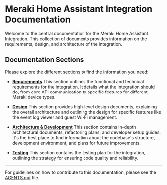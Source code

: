 # Meraki Home Assistant Integration Documentation

Welcome to the central documentation for the Meraki Home Assistant Integration. This collection of documents provides information on the requirements, design, and architecture of the integration.

## Documentation Sections

Please explore the different sections to find the information you need:

- **[Requirements](./requirements/README.md)**
  This section outlines the functional and technical requirements for the integration. It details what the integration should do, from core API communication to specific features for different Meraki device types.

- **[Design](./design/README.md)**
  This section provides high-level design documents, explaining the overall architecture and outlining the design for specific features like the event log viewer and guest Wi-Fi management.

- **[Architecture & Development](./architecture/README.md)**
  This section contains in-depth architectural documents, refactoring plans, and developer setup guides. It's the best place to find information about the codebase's structure, development environment, and plans for future improvements.

- **[Testing](./testing/testing_plan.md)**
  This section contains the testing plan for the integration, outlining the strategy for ensuring code quality and reliability.

---

For guidelines on how to contribute to this documentation, please see the [AGENTS.md](./AGENTS.md) file.
